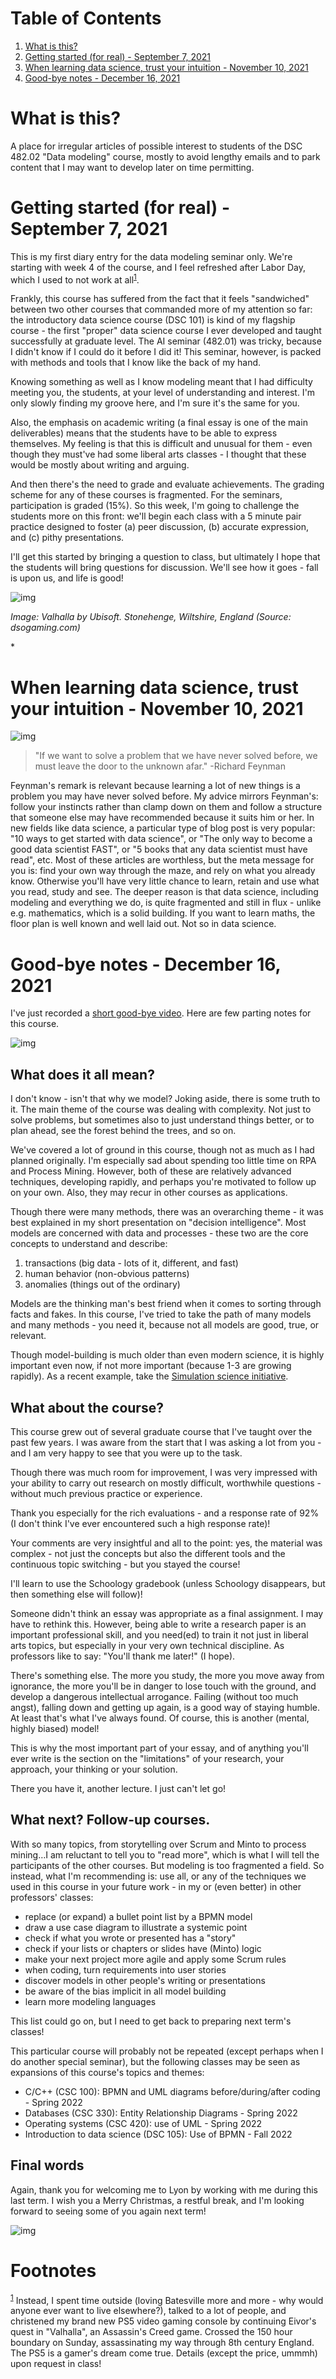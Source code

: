 
# Table of Contents

1.  [What is this?](#org054fd69)
2.  [Getting started (for real) - September 7, 2021](#org4a38bd2)
3.  [When learning data science, trust your intuition - November 10, 2021](#orgd790bf0)
4.  [Good-bye notes - December 16, 2021](#orgbd9c6d2)



<a id="org054fd69"></a>

# What is this?

A place for irregular articles of possible interest to students of
the DSC 482.02 "Data modeling" course, mostly to avoid lengthy
emails and to park content that I may want to develop later on time
permitting.


<a id="org4a38bd2"></a>

# Getting started (for real) - September 7, 2021

This is my first diary entry for the data modeling seminar
only. We're starting with week 4 of the course, and I feel refreshed
after Labor Day, which I used to not work at all<sup><a id="fnr.1" class="footref" href="#fn.1">1</a></sup>.

Frankly, this course has suffered from the fact that it feels
"sandwiched" between two other courses that commanded more of my
attention so far: the introductory data science course (DSC 101) is
kind of my flagship course - the first "proper" data science course
I ever developed and taught successfully at graduate level. The AI
seminar (482.01) was tricky, because I didn't know if I could do it
before I did it! This seminar, however, is packed with methods and
tools that I know like the back of my hand.

Knowing something as well as I know modeling meant that I had
difficulty meeting you, the students, at your level of understanding
and interest. I'm only slowly finding my groove here, and I'm sure
it's the same for you.

Also, the emphasis on academic writing (a final essay is one of the
main deliverables) means that the students have to be able to
express themselves. My feeling is that this is difficult and unusual
for them - even though they must've had some liberal arts classes -
I thought that these would be mostly about writing and arguing.

And then there's the need to grade and evaluate achievements. The
grading scheme for any of these courses is fragmented. For the
seminars, participation is graded (15%). So this week, I'm going to
challenge the students more on this front: we'll begin each class
with a 5 minute pair practice designed to foster (a) peer
discussion, (b) accurate expression, and (c) pithy presentations.

I'll get this started by bringing a question to class, but
ultimately I hope that the students will bring questions for
discussion. We'll see how it goes - fall is upon us, and life is
good!

![img](./img/valhalla.jpg)

*Image: Valhalla by Ubisoft. Stonehenge, Wiltshire, England (Source:
dsogaming.com)*

\*


<a id="orgd790bf0"></a>

# When learning data science, trust your intuition - November 10, 2021

![img](./img/feynman.jpg)

> "If we want to solve a problem that we have never solved before, we
> must leave the door to the unknown afar." -Richard Feynman

Feynman's remark is relevant because learning a lot of new things is
a problem you may have never solved before. My advice mirrors
Feynman's: follow your instincts rather than clamp down on them and
follow a structure that someone else may have recommended because it
suits him or her. In new fields like data science, a particular
type of blog post is very popular: "10 ways to get started with data
science", or "The only way to become a good data scientist FAST", or
"5 books that any data scientist must have read", etc. Most of these
articles are worthless, but the meta message for you is: find your
own way through the maze, and rely on what you already
know. Otherwise you'll have very little chance to learn, retain and
use what you read, study and see. The deeper reason is that data
science, including modeling and everything we do, is quite
fragmented and still in flux - unlike e.g. mathematics, which is a
solid building. If you want to learn maths, the floor plan is well
known and well laid out. Not so in data science.


<a id="orgbd9c6d2"></a>

# Good-bye notes - December 16, 2021

I've just recorded a [short good-bye video](https://youtu.be/IxyqEW9-12s). Here are few parting
notes for this course.

![img](./img/awesome.png)


## What does it all mean?

I don't know - isn't that why we model? Joking aside, there is some
truth to it. The main theme of the course was dealing with
complexity. Not just to solve problems, but sometimes also to just
understand things better, or to plan ahead, see the forest behind
the trees, and so on.

We've covered a lot of ground in this course, though not as much as
I had planned originally. I'm especially sad about spending too
little time on RPA and Process Mining. However, both of these are
relatively advanced techniques, developing rapidly, and perhaps
you're motivated to follow up on your own. Also, they may recur in
other courses as applications.

Though there were many methods, there was an overarching theme - it
was best explained in my short presentation on "decision
intelligence". Most models are concerned with data and processes -
these two are the core concepts to understand and describe:

1.  transactions (big data - lots of it, different, and fast)
2.  human behavior (non-obvious patterns)
3.  anomalies (things out of the ordinary)

Models are the thinking man's best friend when it comes to sorting
through facts and fakes. In this course, I've tried to take the
path of many models and many methods - you need it, because not all
models are good, true, or relevant.

Though model-building is much older than even modern science, it is
highly important even now, if not more important (because 1-3 are
growing rapidly). As a recent example, take the [Simulation science
initiative](https://simulation.science/). 


## What about the course?

This course grew out of several graduate course that I've taught
over the past few years. I was aware from the start that I was
asking a lot from you - and I am very happy to see that you were up
to the task.

Though there was much room for improvement, I was very impressed
with your ability to carry out research on mostly difficult,
worthwhile questions - without much previous practice or
experience.

Thank you especially for the rich evaluations - and a response rate
of 92% (I don't think I've ever encountered such a high response
rate)!

Your comments are very insightful and all to the point: yes, the
material was complex - not just the concepts but also the different
tools and the continuous topic switching - but you stayed the
course!

I'll learn to use the Schoology gradebook (unless Schoology
disappears, but then something else will follow)!

Someone didn't think an essay was appropriate as a final
assignment. I may have to rethink this. However, being able to
write a research paper is an important professional skill, and you
need(ed) to train it not just in liberal arts topics, but
especially in your very own technical discipline. As professors
like to say: "You'll thank me later!" (I hope).

There's something else. The more you study, the more you move away
from ignorance, the more you'll be in danger to lose touch with the
ground, and develop a dangerous intellectual arrogance. Failing
(without too much angst), falling down and getting up again, is a
good way of staying humble. At least that's what I've always
found. Of course, this is another (mental, highly biased) model!

This is why the most important part of your essay, and of anything
you'll ever write is the section on the "limitations" of your
research, your approach, your thinking or your solution.

There you have it, another lecture. I just can't let go!


## What next? Follow-up courses.

With so many topics, from storytelling over Scrum and Minto to
process mining&#x2026;I am reluctant to tell you to "read more", which
is what I will tell the participants of the other courses. But
modeling is too fragmented a field. So instead, what I'm
recommending is: use all, or any of the techniques we used in this
course in your future work - in my or (even better) in other
professors' classes:

-   replace (or expand) a bullet point list by a BPMN model
-   draw a use case diagram to illustrate a systemic point
-   check if what you wrote or presented has a "story"
-   check if your lists or chapters or slides have (Minto) logic
-   make your next project more agile and apply some Scrum rules
-   when coding, turn requirements into user stories
-   discover models in other people's writing or presentations
-   be aware of the bias implicit in all model building
-   learn more modeling languages

This list could go on, but I need to get back to preparing next
term's classes!

This particular course will probably not be repeated (except
perhaps when I do another special seminar), but the following
classes may be seen as expansions of this course's topics and
themes:

-   C/C++ (CSC 100): BPMN and UML diagrams before/during/after
    coding - Spring 2022
-   Databases (CSC 330): Entity Relationship Diagrams - Spring 2022
-   Operating systems (CSC 420): use of UML - Spring 2022
-   Introduction to data science (DSC 105): Use of BPMN - Fall 2022


## Final words

Again, thank you for welcoming me to Lyon by working with me during
this last term. I wish you a Merry Christmas, a restful break, and
I'm looking forward to seeing some of you again next term!

![img](./img/finals.gif)


# Footnotes

<sup><a id="fn.1" href="#fnr.1">1</a></sup> Instead, I spent time outside (loving Batesville more and more -
why would anyone ever want to live elsewhere?), talked to a lot of
people, and christened my brand new PS5 video gaming console by
continuing Eivor's quest in "Valhalla", an Assassin's Creed
game. Crossed the 150 hour boundary on Sunday, assassinating my way
through 8th century England. The PS5 is a gamer's dream come
true. Details (except the price, ummmh) upon request in class!
